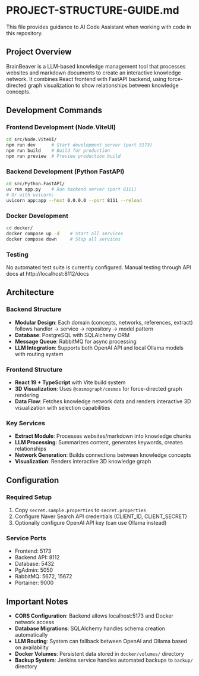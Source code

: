 # PROJECT-STRUCTURE-GUIDE.md

This file provides guidance to AI Code Assistant when working with code in this repository.

## Project Overview

BrainBeaver is a LLM-based knowledge management tool that processes websites and markdown documents to create an interactive knowledge network. It combines React frontend with FastAPI backend, using force-directed graph visualization to show relationships between knowledge concepts.

## Development Commands

### Frontend Development (Node.ViteUI)
```bash
cd src/Node.ViteUI/
npm run dev      # Start development server (port 5173)
npm run build    # Build for production
npm run preview  # Preview production build
```

### Backend Development (Python FastAPI)
```bash
cd src/Python.FastAPI/
uv run app.py    # Run backend server (port 8111)
# Or with uvicorn:
uvicorn app:app --host 0.0.0.0 --port 8111 --reload
```

### Docker Development
```bash
cd docker/
docker compose up -d    # Start all services
docker compose down     # Stop all services
```

### Testing
No automated test suite is currently configured. Manual testing through API docs at http://localhost:8112/docs

## Architecture

### Backend Structure
- **Modular Design**: Each domain (concepts, networks, references, extract) follows handler → service → repository → model pattern
- **Database**: PostgreSQL with SQLAlchemy ORM
- **Message Queue**: RabbitMQ for async processing
- **LLM Integration**: Supports both OpenAI API and local Ollama models with routing system

### Frontend Structure  
- **React 19 + TypeScript** with Vite build system
- **3D Visualization**: Uses `@cosmograph/cosmos` for force-directed graph rendering
- **Data Flow**: Fetches knowledge network data and renders interactive 3D visualization with selection capabilities

### Key Services
- **Extract Module**: Processes websites/markdown into knowledge chunks
- **LLM Processing**: Summarizes content, generates keywords, creates relationships
- **Network Generation**: Builds connections between knowledge concepts
- **Visualization**: Renders interactive 3D knowledge graph

## Configuration

### Required Setup
1. Copy `secret.sample.properties` to `secret.properties`
2. Configure Naver Search API credentials (CLIENT_ID, CLIENT_SECRET) 
3. Optionally configure OpenAI API key (can use Ollama instead)

### Service Ports
- Frontend: 5173
- Backend API: 8112  
- Database: 5432
- PgAdmin: 5050
- RabbitMQ: 5672, 15672
- Portainer: 9000

## Important Notes

- **CORS Configuration**: Backend allows localhost:5173 and Docker network access
- **Database Migrations**: SQLAlchemy handles schema creation automatically
- **LLM Routing**: System can fallback between OpenAI and Ollama based on availability
- **Docker Volumes**: Persistent data stored in `docker/volumes/` directory
- **Backup System**: Jenkins service handles automated backups to `backup/` directory
